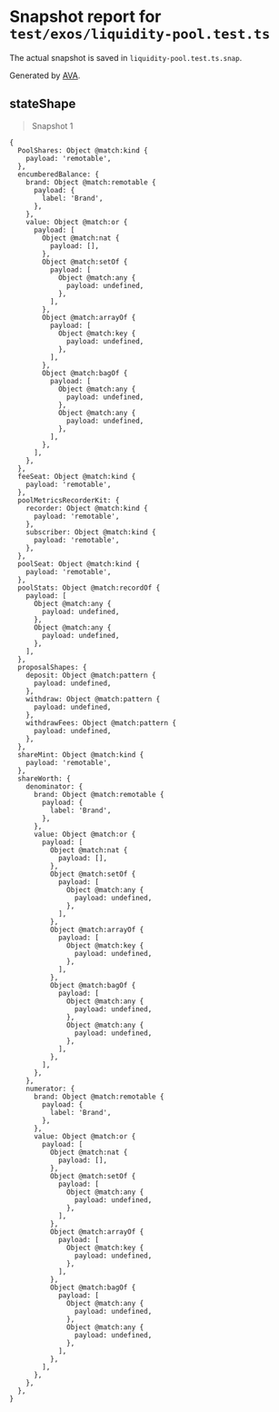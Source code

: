 # Snapshot report for `test/exos/liquidity-pool.test.ts`

The actual snapshot is saved in `liquidity-pool.test.ts.snap`.

Generated by [AVA](https://avajs.dev).

## stateShape

> Snapshot 1

    {
      PoolShares: Object @match:kind {
        payload: 'remotable',
      },
      encumberedBalance: {
        brand: Object @match:remotable {
          payload: {
            label: 'Brand',
          },
        },
        value: Object @match:or {
          payload: [
            Object @match:nat {
              payload: [],
            },
            Object @match:setOf {
              payload: [
                Object @match:any {
                  payload: undefined,
                },
              ],
            },
            Object @match:arrayOf {
              payload: [
                Object @match:key {
                  payload: undefined,
                },
              ],
            },
            Object @match:bagOf {
              payload: [
                Object @match:any {
                  payload: undefined,
                },
                Object @match:any {
                  payload: undefined,
                },
              ],
            },
          ],
        },
      },
      feeSeat: Object @match:kind {
        payload: 'remotable',
      },
      poolMetricsRecorderKit: {
        recorder: Object @match:kind {
          payload: 'remotable',
        },
        subscriber: Object @match:kind {
          payload: 'remotable',
        },
      },
      poolSeat: Object @match:kind {
        payload: 'remotable',
      },
      poolStats: Object @match:recordOf {
        payload: [
          Object @match:any {
            payload: undefined,
          },
          Object @match:any {
            payload: undefined,
          },
        ],
      },
      proposalShapes: {
        deposit: Object @match:pattern {
          payload: undefined,
        },
        withdraw: Object @match:pattern {
          payload: undefined,
        },
        withdrawFees: Object @match:pattern {
          payload: undefined,
        },
      },
      shareMint: Object @match:kind {
        payload: 'remotable',
      },
      shareWorth: {
        denominator: {
          brand: Object @match:remotable {
            payload: {
              label: 'Brand',
            },
          },
          value: Object @match:or {
            payload: [
              Object @match:nat {
                payload: [],
              },
              Object @match:setOf {
                payload: [
                  Object @match:any {
                    payload: undefined,
                  },
                ],
              },
              Object @match:arrayOf {
                payload: [
                  Object @match:key {
                    payload: undefined,
                  },
                ],
              },
              Object @match:bagOf {
                payload: [
                  Object @match:any {
                    payload: undefined,
                  },
                  Object @match:any {
                    payload: undefined,
                  },
                ],
              },
            ],
          },
        },
        numerator: {
          brand: Object @match:remotable {
            payload: {
              label: 'Brand',
            },
          },
          value: Object @match:or {
            payload: [
              Object @match:nat {
                payload: [],
              },
              Object @match:setOf {
                payload: [
                  Object @match:any {
                    payload: undefined,
                  },
                ],
              },
              Object @match:arrayOf {
                payload: [
                  Object @match:key {
                    payload: undefined,
                  },
                ],
              },
              Object @match:bagOf {
                payload: [
                  Object @match:any {
                    payload: undefined,
                  },
                  Object @match:any {
                    payload: undefined,
                  },
                ],
              },
            ],
          },
        },
      },
    }
